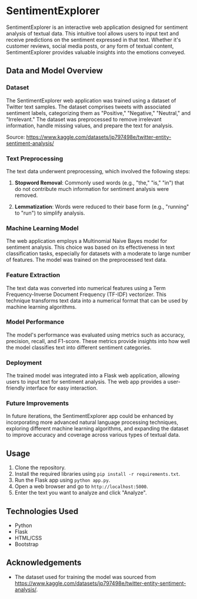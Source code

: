 # SentimentExplorer

SentimentExplorer is an interactive web application designed for sentiment analysis of textual data. This intuitive tool allows users to input text and receive predictions on the sentiment expressed in that text. Whether it's customer reviews, social media posts, or any form of textual content, SentimentExplorer provides valuable insights into the emotions conveyed.

## Data and Model Overview

### Dataset

The SentimentExplorer web application was trained using a dataset of Twitter text samples. The dataset comprises tweets with associated sentiment labels, categorizing them as "Positive," "Negative," "Neutral," and "Irrelevant." The dataset was preprocessed to remove irrelevant information, handle missing values, and prepare the text for analysis.

Source: https://www.kaggle.com/datasets/jp797498e/twitter-entity-sentiment-analysis/

### Text Preprocessing

The text data underwent preprocessing, which involved the following steps:

1. **Stopword Removal**: Commonly used words (e.g., "the," "is," "in") that do not contribute much information for sentiment analysis were removed.

2. **Lemmatization**: Words were reduced to their base form (e.g., "running" to "run") to simplify analysis.

### Machine Learning Model

The web application employs a Multinomial Naive Bayes model for sentiment analysis. This choice was based on its effectiveness in text classification tasks, especially for datasets with a moderate to large number of features. The model was trained on the preprocessed text data.

### Feature Extraction

The text data was converted into numerical features using a Term Frequency-Inverse Document Frequency (TF-IDF) vectorizer. This technique transforms text data into a numerical format that can be used by machine learning algorithms.

### Model Performance

The model's performance was evaluated using metrics such as accuracy, precision, recall, and F1-score. These metrics provide insights into how well the model classifies text into different sentiment categories.

### Deployment

The trained model was integrated into a Flask web application, allowing users to input text for sentiment analysis. The web app provides a user-friendly interface for easy interaction.

### Future Improvements

In future iterations, the SentimentExplorer app could be enhanced by incorporating more advanced natural language processing techniques, exploring different machine learning algorithms, and expanding the dataset to improve accuracy and coverage across various types of textual data.

## Usage

1. Clone the repository.
2. Install the required libraries using `pip install -r requirements.txt`.
3. Run the Flask app using `python app.py`.
4. Open a web browser and go to `http://localhost:5000`.
5. Enter the text you want to analyze and click "Analyze".

## Technologies Used

- Python
- Flask
- HTML/CSS
- Bootstrap

## Acknowledgements

- The dataset used for training the model was sourced from https://www.kaggle.com/datasets/jp797498e/twitter-entity-sentiment-analysis/.


